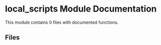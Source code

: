 # local_scripts Module Documentation

This module contains 0 files with documented functions.

## Files

